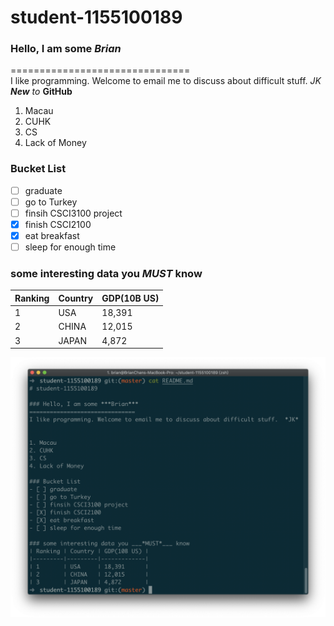 # student-1155100189  
  
### Hello, I am some ***Brian***    
===============================   
I like programming. Welcome to email me to discuss about difficult stuff.  *JK*  
___New___ _to_ **GitHub**  
  
1. Macau
2. CUHK
3. CS
4. Lack of Money

### Bucket List
- [ ] graduate  
- [ ] go to Turkey  
- [ ] finsih CSCI3100 project  
- [X] finish CSCI2100  
- [X] eat breakfast  
- [ ] sleep for enough time  
  
### some interesting data you ___*MUST*___ know  
| Ranking | Country | GDP(10B US) |
|---------|---------|-------------|
| 1       | USA     | 18,391      |
| 2       | CHINA   | 12,015      |
| 3       | JAPAN   | 4,872       |


![Image of Yaktocat](https://raw.githubusercontent.com/csci3250-2019/student-1155100189/master/hi.png)
